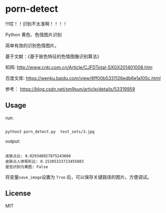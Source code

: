 # porn-detect


!!!哎！！识别不太准啊！！！！

Python 黄色、色情图片识别

简单有效的识别色情图片。

基于文献：《基于肤色特征的色情图像识别算法》 

知网: http://www.cnki.com.cn/Article/CJFDTotal-SXGX201401008.htm

百度文库: https://wenku.baidu.com/view/6ff00b5331126edb6e1a105c.html

参考： https://blog.csdn.net/sm9sun/article/details/53319959

## Usage

run:

```shell

python3 porn_detect.py  test_sets/3.jpg

```

output:

```shell

皮肤占比: 0.029348927875243666
皮肤占人体矩形比: 0.15305323723455083
是否识别为黄图: False

```

将变量`save_image`设置为 `True` 后，可以保存关键路径的图片。方便调试。

## License

MIT